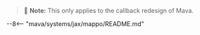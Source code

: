 > 🚧 **Note:** This only applies to the callback redesign of Mava.

--8<-- "mava/systems/jax/mappo/README.md"
